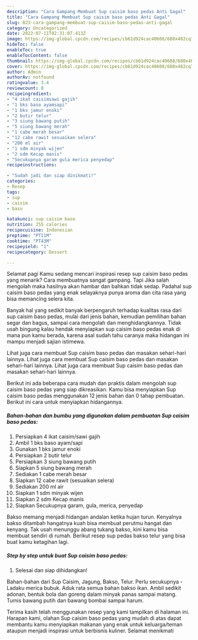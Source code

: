 ```yaml
---
description: "Cara Gampang Membuat Sup caisim baso pedas Anti Gagal"
title: "Cara Gampang Membuat Sup caisim baso pedas Anti Gagal"
slug: 823-cara-gampang-membuat-sup-caisim-baso-pedas-anti-gagal
category: Uncategorized
date: 2022-07-11T02:31:07.413Z
image: https://img-global.cpcdn.com/recipes/cb61d924cac40608/680x482cq70/sup-caisim-baso-pedas-foto-resep-utama.jpg
hideToc: false
enableToc: true
enableTocContent: false
thumbnail: https://img-global.cpcdn.com/recipes/cb61d924cac40608/680x482cq70/sup-caisim-baso-pedas-foto-resep-utama.jpg
cover: https://img-global.cpcdn.com/recipes/cb61d924cac40608/680x482cq70/sup-caisim-baso-pedas-foto-resep-utama.jpg
author: Admin
authorAv: notfound
ratingvalue: 3.4
reviewcount: 8
recipeingredient:
- "4 ikat caisimsawi gajih"
- "1 bks baso ayamsapi"
- "1 bks jamur enoki"
- "2 butir telur"
- "3 siung bawang putih"
- "5 siung bawang merah"
- "1 cabe merah besar"
- "12 cabe rawit sesuaikan selera"
- "200 ml air"
- "1 sdm minyak wijen"
- "2 sdm Kecap manis"
- "Secukupnya garam gula merica penyedap"
recipeinstructions:

- "Sudah jadi dan siap dinikmati!"
categories:
- Resep
tags:
- sup
- caisim
- baso

katakunci: sup caisim baso 
nutrition: 255 calories
recipecuisine: Indonesian
preptime: "PT11M"
cooktime: "PT43M"
recipeyield: "1"
recipecategory: Dessert

---
```



Selamat pagi Kamu sedang mencari inspirasi resep sup caisim baso pedas yang menarik? Cara membuatnya sangat gampang. Tapi Jika salah mengolah maka hasilnya akan hambar dan bahkan tidak sedap. Padahal sup caisim baso pedas yang enak selayaknya punya aroma dan cita rasa yang bisa memancing selera kita.


Banyak hal yang sedikit banyak berpengaruh terhadap kualitas rasa dari sup caisim baso pedas, mulai dari jenis bahan, kemudian pemilihan bahan segar dan bagus, sampai cara mengolah dan menghidangkannya. Tidak usah bingung kalau hendak menyiapkan sup caisim baso pedas enak di mana pun kamu berada, karena asal sudah tahu caranya maka hidangan ini mampu menjadi sajian istimewa.

Lihat juga cara membuat Sup caisim baso pedas dan masakan sehari-hari lainnya. Lihat juga cara membuat Sup caisim baso pedas dan masakan sehari-hari lainnya. Lihat juga cara membuat Sup caisim baso pedas dan masakan sehari-hari lainnya.


Berikut ini ada beberapa cara mudah dan praktis dalam mengolah sup caisim baso pedas yang siap dikreasikan. Kamu bisa menyiapkan Sup caisim baso pedas menggunakan 12 jenis bahan dan 0 tahap pembuatan. Berikut ini cara untuk menyiapkan hidangannya.

<!--inarticleads1-->

##### Bahan-bahan dan bumbu yang digunakan dalam pembuatan Sup caisim baso pedas:

1. Persiapkan 4 ikat caisim/sawi gajih
1. Ambil 1 bks baso ayam/sapi
1. Gunakan 1 bks jamur enoki
1. Persiapkan 2 butir telur
1. Persiapkan 3 siung bawang putih
1. Siapkan 5 siung bawang merah
1. Sediakan 1 cabe merah besar
1. Siapkan 12 cabe rawit (sesuaikan selera)
1. Sediakan 200 ml air
1. Siapkan 1 sdm minyak wijen
1. Siapkan 2 sdm Kecap manis
1. Siapkan Secukupnya garam, gula, merica, penyedap


Bakso memang menjadi hidangan andalan ketika hujan turun. Kenyalnya bakso ditambah hangatnya kuah bisa membuat perutmu hangat dan kenyang. Tak usah menunggu abang tukang bakso, kini kamu bisa membuat sendiri di rumah. Berikut resep sup pedas bakso telur yang bisa buat kamu ketagihan lagi. 

<!--inarticleads2-->

##### Step by step untuk buat Sup caisim baso pedas:


1. Selesai dan siap dihidangkan!

Bahan-bahan dari Sup Caisim, Jagung, Bakso, Telur. Perlu secukupnya - Ladaku merica bubuk. Aduk rata semua bahan bakso ikan. Ambil sedikit adonan, bentuk bola dan goreng dalam minyak panas sampai matang. Tumis bawang putih dan bawang bombai sampai harum. 

Terima kasih telah menggunakan resep yang kami tampilkan di halaman ini. Harapan kami, olahan Sup caisim baso pedas yang mudah di atas dapat membantu kamu menyiapkan makanan yang enak untuk keluarga/teman ataupun menjadi inspirasi untuk berbisnis kuliner. Selamat menikmati
